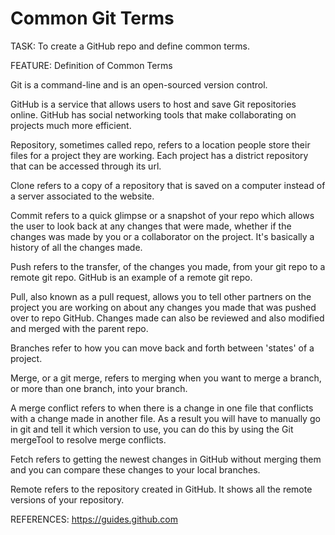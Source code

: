 # Common Git Terms
TASK: 
To create a GitHub repo and define common terms.

FEATURE: 
Definition of Common Terms

Git is a command-line and is an open-sourced version control.

GitHub is a service that allows users to host and save  Git repositories online. GitHub has social networking tools that make collaborating on projects much more efficient.

 Repository, sometimes called  repo, refers to a location people store their files for a project they are working.   Each project has a district repository that can be accessed through its url.

Clone  refers to a copy of a repository that is saved on a computer instead of a server associated to the website.

Commit refers to a quick glimpse or a snapshot of your repo which allows the user to look back at any changes that were made, whether if the changes was made by you or a collaborator on the project.  It's basically a history of all the changes made.

Push refers to the transfer, of the changes you made, from your git repo to a remote git repo.  GitHub is an example of a remote git repo.

Pull, also known as a pull request, allows you to tell other partners on the project you are working on about any changes you made that was pushed over to repo GitHub.
Changes made can also be reviewed and also modified and merged with the parent repo. 

Branches refer to how you can move back and forth between 'states' of a project.

Merge, or a git merge, refers to merging when you want to merge a branch, or more than one branch, into your branch.

A merge conflict refers to when there is a change in one file that conflicts with a change made in another file.   As a result you will have to manually go in git and tell it which version to use, you can do this by using the Git mergeTool to resolve merge conflicts.

Fetch refers to getting the newest changes in GitHub without merging them and you can compare these changes to your local branches.

Remote refers to the repository created in GitHub.  It shows all the remote versions of your repository.

REFERENCES:
https://guides.github.com
